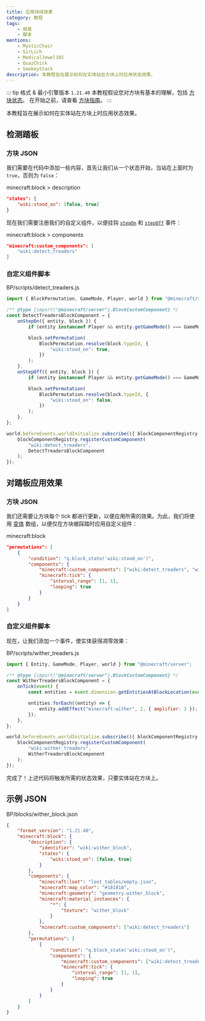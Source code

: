 ```yaml
---
title: 应用持续效果
category: 教程
tags:
    - 简易
    - 脚本
mentions:
    - MysticChair
    - SirLich
    - MedicalJewel105
    - QuazChick
    - SmokeyStack
description: 本教程旨在展示如何在实体站在方块上时应用状态效果。
---
```


::: tip 格式 & 最小引擎版本 `1.21.40`
本教程假设您对方块有基本的理解，包括 [方块状态](../blocks/block-states.md)。
在开始之前，请查看 [方块指南](../blocks/blocks-intro.md)。
:::

本教程旨在展示如何在实体站在方块上时应用状态效果。

## 检测踏板

### 方块 JSON

我们需要在代码中添加一些内容，首先让我们从一个状态开始，当站在上面时为 `true`，否则为 `false`：

<CodeHeader>minecraft:block > description</CodeHeader>

```json
"states": {
    "wiki:stood_on": [false, true]
}
```

现在我们需要注册我们的自定义组件，以便挂钩 [`stepOn`](../blocks/block-events.md#step-on) 和 [`stepOff`](../blocks/block-events.md#step-off) 事件：

<CodeHeader>minecraft:block > components</CodeHeader>

```json
"minecraft:custom_components": [
    "wiki:detect_treaders"
]
```

### 自定义组件脚本

<CodeHeader>BP/scripts/detect_treaders.js</CodeHeader>

```js
import { BlockPermutation, GameMode, Player, world } from "@minecraft/server";

/** @type {import("@minecraft/server").BlockCustomComponent} */
const DetectTreadersBlockComponent = {
    onStepOn({ entity, block }) {
        if (entity instanceof Player && entity.getGameMode() === GameMode.creative) return;

        block.setPermutation(
            BlockPermutation.resolve(block.typeId, {
                "wiki:stood_on": true,
            })
        );
    },
    onStepOff({ entity, block }) {
        if (entity instanceof Player && entity.getGameMode() === GameMode.creative) return;

        block.setPermutation(
            BlockPermutation.resolve(block.typeId, {
                "wiki:stood_on": false,
            })
        );
    },
};

world.beforeEvents.worldInitialize.subscribe(({ blockComponentRegistry }) => {
    blockComponentRegistry.registerCustomComponent(
        "wiki:detect_treaders",
        DetectTreadersBlockComponent
    );
});
```

## 对踏板应用效果

### 方块 JSON

我们还需要让方块每个 tick 都进行更新，以便应用所需的效果。为此，我们将使用 [变体](../blocks/block-permutations.md) 数组，以便仅在方块被踩踏时应用自定义组件：

<CodeHeader>minecraft:block</CodeHeader>

```json
"permutations": [
    {
        "condition": "q.block_state('wiki:stood_on')",
        "components": {
            "minecraft:custom_components": ["wiki:detect_treaders", "wiki:wither_treaders"],
            "minecraft:tick": {
                "interval_range": [1, 1],
                "looping": true
            }
        }
    }
]
```

### 自定义组件脚本

现在，让我们添加一个事件，使实体获得凋零效果：

<CodeHeader>BP/scripts/wither_treaders.js</CodeHeader>

```js
import { Entity, GameMode, Player, world } from "@minecraft/server";

/** @type {import("@minecraft/server").BlockCustomComponent} */
const WitherTreadersBlockComponent = {
    onTick(event) {
        const entities = event.dimension.getEntitiesAtBlockLocation(event.block.above().location);

        entities.forEach((entity) => {
            entity.addEffect("minecraft:wither", 2, { amplifier: 2 });
        });
    },
};

world.beforeEvents.worldInitialize.subscribe(({ blockComponentRegistry }) => {
    blockComponentRegistry.registerCustomComponent(
        "wiki:wither_treaders",
        WitherTreadersBlockComponent
    );
});
```

完成了！上述代码将触发所需的状态效果，只要实体站在方块上。

## 示例 JSON

<Spoiler title="示例凋零方块">

<CodeHeader>BP/blocks/wither_block.json</CodeHeader>

```json
{
    "format_version": "1.21.40",
    "minecraft:block": {
        "description": {
            "identifier": "wiki:wither_block",
            "states": {
                "wiki:stood_on": [false, true]
            }
        },
        "components": {
            "minecraft:loot": "loot_tables/empty.json",
            "minecraft:map_color": "#181818",
            "minecraft:geometry": "geometry.wither_block",
            "minecraft:material_instances": {
                "*": {
                    "texture": "wither_block"
                }
            },
            "minecraft:custom_components": ["wiki:detect_treaders"]
        },
        "permutations": [
            {
                "condition": "q.block_state('wiki:stood_on')",
                "components": {
                    "minecraft:custom_components": ["wiki:detect_treaders", "wiki:wither_treaders"],
                    "minecraft:tick": {
                        "interval_range": [1, 1],
                        "looping": true
                    }
                }
            }
        ]
    }
}
```

</Spoiler>